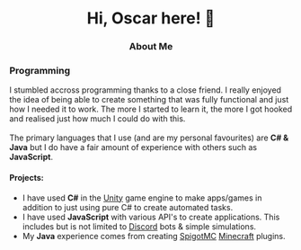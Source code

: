 <h1 align="center">Hi, Oscar here! 👋</h1>

<h3 align="center">About Me</h3>

### Programming
I stumbled accross programming thanks to a close friend. I really enjoyed the idea of being able to create something that was fully functional and just how I needed it to work. The more I started to learn it, the more I got hooked and realised just how much I could do with this.\
\
The primary languages that I use (and are my personal favourites) are **C# & Java** but I do have a fair amount of experience with others such as **JavaScript**.

#### Projects:
- I have used **C#** in the [Unity](https://unity.com/) game engine to make apps/games in addition to just using pure C# to create automated tasks.
- I have used **JavaScript** with various API's to create applications. This includes but is not limited to [Discord](https://discord.com/) bots & simple simulations.
- My **Java** experience comes from creating [SpigotMC](https://www.spigotmc.org/) [Minecraft](https://www.minecraft.net/) plugins.
<!--
### Pokémon
I'm a very avid fan. Growing up I played the games and watched the show religiously and to this day it is still one of my favourite things. My favourite Pokémon is **Shiny Hisuian Zoroark** but my favourite region will always be Kalos of which my favourite Pokemon is **Ash Greninja** despite how overrated it may be due to its amazing design.

![Shiny Hisuian Zoroark](https://img.pokemondb.net/sprites/home/shiny/zoroark-hisuian.png)
![Ash Greninja](https://img.pokemondb.net/sprites/home/normal/greninja-ash.png)
-->
